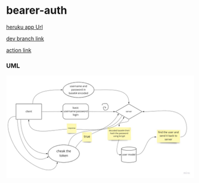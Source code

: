 # bearer-auth

[heruku app Url](https://bearer-auth-ahmad.herokuapp.com/)

[dev branch link](https://github.com/ahmadammmoura/bearer-auth/tree/dev)

[action link](https://github.com/ahmadammmoura/bearer-auth/actions)

### UML

![uml](img/uml.jpg)
